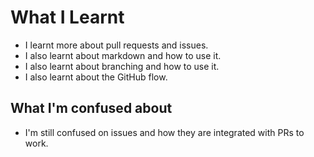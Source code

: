 # What I Learnt

- I learnt more about pull requests and issues.
- I also learnt about markdown and how to use it.
- I also learnt about branching and how to use it.
- I also learnt about the GitHub flow.

## What I'm confused about

- I'm still confused on issues and how they are integrated with PRs to work.
